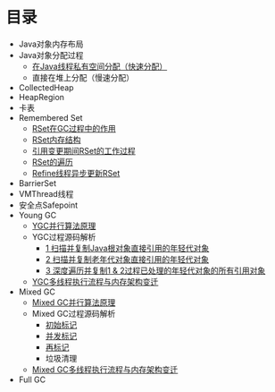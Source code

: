 # 目录
* Java对象内存布局
* Java对象分配过程
  * [在Java线程私有空间分配（快速分配）](docs/thread_local_mem_alloc.md) 
  * 直接在堆上分配（慢速分配）
* CollectedHeap
* HeapRegion
* 卡表
* Remembered Set
  * [RSet在GC过程中的作用](docs/rset_purpose.md)
  * [RSet内存结构](docs/rset_memory.md)
  * [引用变更期间RSet的工作过程](docs/rset_modify_reference.md)
  * [RSet的遍历](docs/rset_iterator.md)
  * [Refine线程异步更新RSet](docs/rset_refine_thread.md)
* BarrierSet
* VMThread线程
* 安全点Safepoint
* Young GC
  * [YGC并行算法原理](docs/ygc_principle.md)
  * YGC过程源码解析
    * [1 扫描并复制Java根对象直接引用的年轻代对象](docs/ygc_code_analysis_1.md)
    * [2 扫描并复制老年代对象直接引用的年轻代对象](docs/ygc_code_analysis_2.md)
    * [3 深度遍历并复制1 & 2过程已处理的年轻代对象的所有引用对象](docs/ygc_code_analysis_3.md)
  * [YGC多线程执行流程与内存架构变迁](docs/ygc_memory_thread.md)
* Mixed GC
  * [Mixed GC并行算法原理](docs/mixed_gc_principle.md)
  * Mixed GC过程源码解析
    * [初始标记](docs/mixed_gc_initial_mark_code_analysis.md)
    * [并发标记](docs/mixed_gc_concurrent_mark_code_analysis.md)
    * [再标记](docs/mixed_gc_remark_code_analysis.md)
    * 垃圾清理
  * [Mixed GC多线程执行流程与内存架构变迁](docs/mixed_gc_memory_thread.md)
* Full GC
